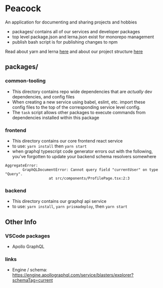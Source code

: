 # Peacock
An application for documenting and sharing projects and hobbies

- packages/ contains all of our services and developer packages
- top level package.json and lerna.json exist for monorepo management
- publish bash script is for publishing changes to npm 

Read about yarn and lerna [here](https://medium.com/naresh-bhatia/sharing-ui-components-with-lerna-and-yarn-workspaces-be1ebca06efe) 
and about our project structure [here](https://medium.com/trabe/monorepo-setup-with-lerna-and-yarn-workspaces-5d747d7c0e91)

## packages/
### common-tooling
- This directory contains repo wide dependencies that are _actually_ dev dependencies, and config files
- When creating a new service using babel, eslint, etc. import these config files to the top of the corresponding service level config.
- The `task` script allows other packages to execute commands from dependencies installed within this package

### frontend
- This directory contains our core frontend react service
- to use: `yarn install` then `yarn start`
- when graphql typescript code generator errors out with the following, you've forgotten to update your backend schema resolvers somewhere
```
AggregateError: 
        GraphQLDocumentError: Cannot query field "currentUser" on type "Query".
                    at src/components/ProfilePage.tsx:2:3

```

### backend
- This directory contains our graphql api service
- to use: `yarn install`, `yarn prismadeploy`, then `yarn start`

## Other Info
### VSCode packages
- Apollo GraphQL
### links
- Engine / schema: https://engine.apollographql.com/service/blasters/explorer?schemaTag=current 
